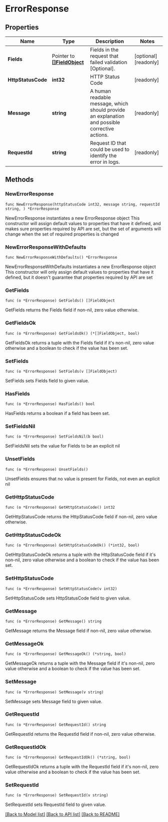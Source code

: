 # ErrorResponse

## Properties

Name | Type | Description | Notes
------------ | ------------- | ------------- | -------------
**Fields** | Pointer to [**[]FieldObject**](FieldObject.md) | Fields in the request that failed validation [Optional]. | [optional] [readonly] 
**HttpStatusCode** | **int32** | HTTP Status Code | [readonly] 
**Message** | **string** | A human readable message, which should provide an explanation and possible corrective actions. | [readonly] 
**RequestId** | **string** | Request ID that could be used to identify the error in logs. | [readonly] 

## Methods

### NewErrorResponse

`func NewErrorResponse(httpStatusCode int32, message string, requestId string, ) *ErrorResponse`

NewErrorResponse instantiates a new ErrorResponse object
This constructor will assign default values to properties that have it defined,
and makes sure properties required by API are set, but the set of arguments
will change when the set of required properties is changed

### NewErrorResponseWithDefaults

`func NewErrorResponseWithDefaults() *ErrorResponse`

NewErrorResponseWithDefaults instantiates a new ErrorResponse object
This constructor will only assign default values to properties that have it defined,
but it doesn't guarantee that properties required by API are set

### GetFields

`func (o *ErrorResponse) GetFields() []FieldObject`

GetFields returns the Fields field if non-nil, zero value otherwise.

### GetFieldsOk

`func (o *ErrorResponse) GetFieldsOk() (*[]FieldObject, bool)`

GetFieldsOk returns a tuple with the Fields field if it's non-nil, zero value otherwise
and a boolean to check if the value has been set.

### SetFields

`func (o *ErrorResponse) SetFields(v []FieldObject)`

SetFields sets Fields field to given value.

### HasFields

`func (o *ErrorResponse) HasFields() bool`

HasFields returns a boolean if a field has been set.

### SetFieldsNil

`func (o *ErrorResponse) SetFieldsNil(b bool)`

 SetFieldsNil sets the value for Fields to be an explicit nil

### UnsetFields
`func (o *ErrorResponse) UnsetFields()`

UnsetFields ensures that no value is present for Fields, not even an explicit nil
### GetHttpStatusCode

`func (o *ErrorResponse) GetHttpStatusCode() int32`

GetHttpStatusCode returns the HttpStatusCode field if non-nil, zero value otherwise.

### GetHttpStatusCodeOk

`func (o *ErrorResponse) GetHttpStatusCodeOk() (*int32, bool)`

GetHttpStatusCodeOk returns a tuple with the HttpStatusCode field if it's non-nil, zero value otherwise
and a boolean to check if the value has been set.

### SetHttpStatusCode

`func (o *ErrorResponse) SetHttpStatusCode(v int32)`

SetHttpStatusCode sets HttpStatusCode field to given value.


### GetMessage

`func (o *ErrorResponse) GetMessage() string`

GetMessage returns the Message field if non-nil, zero value otherwise.

### GetMessageOk

`func (o *ErrorResponse) GetMessageOk() (*string, bool)`

GetMessageOk returns a tuple with the Message field if it's non-nil, zero value otherwise
and a boolean to check if the value has been set.

### SetMessage

`func (o *ErrorResponse) SetMessage(v string)`

SetMessage sets Message field to given value.


### GetRequestId

`func (o *ErrorResponse) GetRequestId() string`

GetRequestId returns the RequestId field if non-nil, zero value otherwise.

### GetRequestIdOk

`func (o *ErrorResponse) GetRequestIdOk() (*string, bool)`

GetRequestIdOk returns a tuple with the RequestId field if it's non-nil, zero value otherwise
and a boolean to check if the value has been set.

### SetRequestId

`func (o *ErrorResponse) SetRequestId(v string)`

SetRequestId sets RequestId field to given value.



[[Back to Model list]](../README.md#documentation-for-models) [[Back to API list]](../README.md#documentation-for-api-endpoints) [[Back to README]](../README.md)


